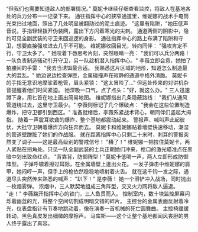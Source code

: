 “但我们也需要知道敌人的部署情况。”
莫妮卡继续仔细查看监控，将敌人在基地各处的兵力分布一一记录下来。
通往指挥中心的狭窄通道里，维妮娜的战术手电筒光束扫过地面，照出了几处明显被翻动过的泥土痕迹。
"这里有陷阱，"她压低声音说，手指轻轻拨开伪装网，露出下方闪着寒光的尖刺。
通道两侧的阴影中，隐约可见全副武装的守卫来回巡逻的身影。
通往指挥中心的路上布满了陷阱和守卫，想要直接强攻进去几乎不可能。
维妮娜收回目光，转向同伴：
"强攻肯定不行，守卫太多了。"
她咬着下唇思考片刻，突然眼睛一亮：
"我们可以兵分两路！一队负责制造骚动引开守卫，另一队趁机潜入指挥中心。"
李薇立即会意，她拍了拍腰间的手雷：
"我去当诱饵最合适。
我熟悉这片区域的地形，知道怎么制造最大的混乱。"
她边说边检查弹匣，金属碰撞声在寂静的通道中格外清脆。
莫妮卡的手指无意识地摩挲着枪管，眉头紧锁：
"这太冒险了..."
但远处传来的对讲机杂音提醒着他们时间紧迫。
她深吸一口气，点了点头："好，就这么办。"
三人迅速蹲下身，用匕首在地上画出简易地图。
维妮娜指出几条隐蔽路线：
"我们从通风管道绕过去，这里守卫最少。"
李薇则标记了几个爆破点：
"我会在这些位置制造爆炸，把守卫都引到西区。"
准备就绪后，李薇系紧战术背心，朝同伴们竖起大拇指。
随着一声震耳欲聋的爆炸，整个基地都震动起来。
警报声、喊叫声此起彼伏，大批守卫朝着爆炸方向狂奔而去。
莫妮卡和维妮娜贴着墙壁快速移动，潮湿的管道壁蹭脏了她们的作战服。
就在距离指挥中心只剩二十米时，刺耳的警报突然变了调子——这是最高级别的警戒信号！
"糟了！"
维妮娜一把拉住莫妮卡，两人紧贴在拐角处。只见一队全副武装的士兵正朝她们冲来，枪口的激光瞄准点在黑暗中划出致命红点。
"背靠背，防御阵型！"莫妮卡低喝一声，两人立即形成防御阵型。
子弹呼啸着擦过耳际，在金属墙壁上迸出火花。
一发子弹击中维妮娜的肩甲，她闷哼一声，但手上的枪依然稳稳地喷射着火舌。
就在这千钧一发之际，通道尽头突然传来熟悉的喊声：
"趴下！"
是李薇！
她一个滑铲冲入战场，同时抛出一枚烟雾弹。
浓烟中，三人默契地组成三角阵型，交叉火力网将敌人逼退。
"走！"
李薇踹开指挥中心的铁门，三人鱼贯而入。
控制室内，数十块监控屏幕闪烁着幽蓝的光，将整个空间切割成明暗交错的碎片。
主控台的金属表面反射着冷光，仪表盘指针有节奏地跳动着，像在演奏一首机械的死亡圆舞曲。
主控椅缓缓转动，黑色真皮发出细微的摩擦声。
马库斯——这个让整个基地都闻风丧胆的男人终于露出了真容。